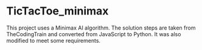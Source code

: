 # TicTacToe_minimax

This project uses a Minimax AI algorithm. The solution steps are taken from TheCodingTrain and converted from JavaScript to Python. It was also modified to meet some requirements.
